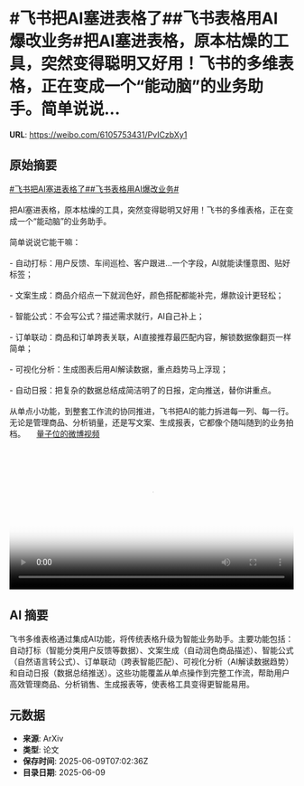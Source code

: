 # #飞书把AI塞进表格了##飞书表格用AI爆改业务#把AI塞进表格，原本枯燥的工具，突然变得聪明又好用！飞书的多维表格，正在变成一个“能动脑”的业务助手。简单说说...

**URL**: https://weibo.com/6105753431/PvICzbXy1

## 原始摘要

<a href="https://m.weibo.cn/search?containerid=231522type%3D1%26t%3D10%26q%3D%23%E9%A3%9E%E4%B9%A6%E6%8A%8AAI%E5%A1%9E%E8%BF%9B%E8%A1%A8%E6%A0%BC%E4%BA%86%23&amp;extparam=%23%E9%A3%9E%E4%B9%A6%E6%8A%8AAI%E5%A1%9E%E8%BF%9B%E8%A1%A8%E6%A0%BC%E4%BA%86%23" data-hide=""><span class="surl-text">#飞书把AI塞进表格了#</span></a><a href="https://m.weibo.cn/search?containerid=231522type%3D1%26t%3D10%26q%3D%23%E9%A3%9E%E4%B9%A6%E8%A1%A8%E6%A0%BC%E7%94%A8AI%E7%88%86%E6%94%B9%E4%B8%9A%E5%8A%A1%23&amp;extparam=%23%E9%A3%9E%E4%B9%A6%E8%A1%A8%E6%A0%BC%E7%94%A8AI%E7%88%86%E6%94%B9%E4%B8%9A%E5%8A%A1%23" data-hide=""><span class="surl-text">#飞书表格用AI爆改业务#</span></a><br><br>把AI塞进表格，原本枯燥的工具，突然变得聪明又好用！飞书的多维表格，正在变成一个“能动脑”的业务助手。<br><br>简单说说它能干嘛：<br><br>- 自动打标：用户反馈、车间巡检、客户跟进…一个字段，AI就能读懂意图、贴好标签；<br>    <br>- 文案生成：商品介绍点一下就润色好，颜色搭配都能补完，爆款设计更轻松；<br>    <br>- 智能公式：不会写公式？描述需求就行，AI自己补上；<br>    <br>- 订单联动：商品和订单跨表关联，AI直接推荐最匹配内容，解锁数据像翻页一样简单；<br>    <br>- 可视化分析：生成图表后用AI解读数据，重点趋势马上浮现；<br>    <br>- 自动日报：把复杂的数据总结成简洁明了的日报，定向推送，替你讲重点。<br>    <br>从单点小功能，到整套工作流的协同推进，飞书把AI的能力拆进每一列、每一行。无论是管理商品、分析销量，还是写文案、生成报表，它都像个随叫随到的业务拍档。 <a href="https://video.weibo.com/show?fid=1034:5175596301615149" data-hide=""><span class="url-icon"><img style="width: 1rem;height: 1rem" src="https://h5.sinaimg.cn/upload/2015/09/25/3/timeline_card_small_video_default.png" referrerpolicy="no-referrer"></span><span class="surl-text">量子位的微博视频</span></a><br clear="both"><div style="clear: both"></div><video controls="controls" poster="https://tvax2.sinaimg.cn/orj480/006Fd7o3ly1i28y6i162lj31hc0u0wfq.jpg" style="width: 100%"><source src="https://f.video.weibocdn.com/o0/f7XBTlZXlx08oU2DqYMU01041200GBc60E010.mp4?label=mp4_720p&amp;template=1280x720.25.0&amp;ori=0&amp;ps=1CwnkDw1GXwCQx&amp;Expires=1749456089&amp;ssig=MbEUtkdKn%2B&amp;KID=unistore,video"><source src="https://f.video.weibocdn.com/o0/buPhiG7olx08oU2BMJ5e01041200lHKk0E010.mp4?label=mp4_hd&amp;template=852x480.25.0&amp;ori=0&amp;ps=1CwnkDw1GXwCQx&amp;Expires=1749456089&amp;ssig=0fNvDOCjGd&amp;KID=unistore,video"><source src="https://f.video.weibocdn.com/o0/UrqNF48alx08oU2BzyOI01041200drkD0E010.mp4?label=mp4_ld&amp;template=640x360.25.0&amp;ori=0&amp;ps=1CwnkDw1GXwCQx&amp;Expires=1749456089&amp;ssig=uD1rMBUr1r&amp;KID=unistore,video"><p>视频无法显示，请前往<a href="https://video.weibo.com/show?fid=1034%3A5175596301615149" target="_blank" rel="noopener noreferrer">微博视频</a>观看。</p></video>

## AI 摘要

飞书多维表格通过集成AI功能，将传统表格升级为智能业务助手。主要功能包括：自动打标（智能分类用户反馈等数据）、文案生成（自动润色商品描述）、智能公式（自然语言转公式）、订单联动（跨表智能匹配）、可视化分析（AI解读数据趋势）和自动日报（数据总结推送）。这些功能覆盖从单点操作到完整工作流，帮助用户高效管理商品、分析销售、生成报表等，使表格工具变得更智能易用。

## 元数据

- **来源**: ArXiv
- **类型**: 论文
- **保存时间**: 2025-06-09T07:02:36Z
- **目录日期**: 2025-06-09
